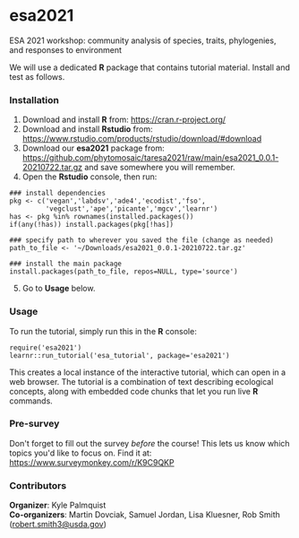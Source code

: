 # esa2021

ESA 2021 workshop: community analysis of species, traits, phylogenies, and responses to environment

We will use a dedicated **R** package that contains tutorial material.  Install and test as follows.

### Installation

1.  Download and install **R** from: https://cran.r-project.org/  
2.  Download and install **Rstudio** from: https://www.rstudio.com/products/rstudio/download/#download  
3.  Download our **esa2021** package from:  https://github.com/phytomosaic/taresa2021/raw/main/esa2021_0.0.1-20210722.tar.gz and save somewhere you will remember.  
4.  Open the **Rstudio** console, then run:  

```
### install dependencies
pkg <- c('vegan','labdsv','ade4','ecodist','fso',
         'vegclust','ape','picante','mgcv','learnr')
has <- pkg %in% rownames(installed.packages())
if(any(!has)) install.packages(pkg[!has])

### specify path to wherever you saved the file (change as needed)
path_to_file <- '~/Downloads/esa2021_0.0.1-20210722.tar.gz'

### install the main package
install.packages(path_to_file, repos=NULL, type='source')
```
5. Go to **Usage** below.  

### Usage

To run the tutorial, simply run this in the **R** console:  

```
require('esa2021')
learnr::run_tutorial('esa_tutorial', package='esa2021')
```

This creates a local instance of the interactive tutorial, which can open in a web browser.  The tutorial is a combination of text describing ecological concepts, along with embedded code chunks that let you run live **R** commands.  

### Pre-survey

Don't forget to fill out the survey _before_ the course!  This lets us know which topics you'd like to focus on.  Find it at: https://www.surveymonkey.com/r/K9C9QKP  

### Contributors

**Organizer**: Kyle Palmquist  
**Co-organizers**: Martin Dovciak, Samuel Jordan, Lisa Kluesner, Rob Smith (robert.smith3@usda.gov)  
